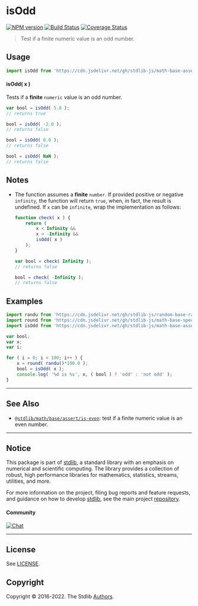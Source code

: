 <!--

@license Apache-2.0

Copyright (c) 2018 The Stdlib Authors.

Licensed under the Apache License, Version 2.0 (the "License");
you may not use this file except in compliance with the License.
You may obtain a copy of the License at

   http://www.apache.org/licenses/LICENSE-2.0

Unless required by applicable law or agreed to in writing, software
distributed under the License is distributed on an "AS IS" BASIS,
WITHOUT WARRANTIES OR CONDITIONS OF ANY KIND, either express or implied.
See the License for the specific language governing permissions and
limitations under the License.

-->

# isOdd

[![NPM version][npm-image]][npm-url] [![Build Status][test-image]][test-url] [![Coverage Status][coverage-image]][coverage-url] <!-- [![dependencies][dependencies-image]][dependencies-url] -->

> Test if a finite numeric value is an odd number.



<section class="usage">

## Usage

```javascript
import isOdd from 'https://cdn.jsdelivr.net/gh/stdlib-js/math-base-assert-is-odd@deno/mod.js';
```

#### isOdd( x )

Tests if a **finite** `numeric` value is an odd number.

```javascript
var bool = isOdd( 5.0 );
// returns true

bool = isOdd( -2.0 );
// returns false

bool = isOdd( 0.0 );
// returns false

bool = isOdd( NaN );
// returns false
```

</section>

<!-- /.usage -->

<section class="notes">

## Notes

-   The function assumes a **finite** `number`. If provided positive or negative `infinity`, the function will return `true`, when, in fact, the result is undefined. If `x` can be `infinite`, wrap the implementation as follows:

    ```javascript
    function check( x ) {
        return (
            x < Infinity &&
            x > -Infinity &&
            isOdd( x )
        );
    }

    var bool = check( Infinity );
    // returns false

    bool = check( -Infinity );
    // returns false
    ```

</section>

<!-- /.notes -->

<section class="examples">

## Examples

<!-- eslint no-undef: "error" -->

```javascript
import randu from 'https://cdn.jsdelivr.net/gh/stdlib-js/random-base-randu@deno/mod.js';
import round from 'https://cdn.jsdelivr.net/gh/stdlib-js/math-base-special-round@deno/mod.js';
import isOdd from 'https://cdn.jsdelivr.net/gh/stdlib-js/math-base-assert-is-odd@deno/mod.js';

var bool;
var x;
var i;

for ( i = 0; i < 100; i++ ) {
    x = round( randu()*100.0 );
    bool = isOdd( x );
    console.log( '%d is %s', x, ( bool ) ? 'odd' : 'not odd' );
}
```

</section>

<!-- /.examples -->

<!-- Section for related `stdlib` packages. Do not manually edit this section, as it is automatically populated. -->

<section class="related">

* * *

## See Also

-   <span class="package-name">[`@stdlib/math/base/assert/is-even`][@stdlib/math/base/assert/is-even]</span><span class="delimiter">: </span><span class="description">test if a finite numeric value is an even number.</span>

</section>

<!-- /.related -->

<!-- Section for all links. Make sure to keep an empty line after the `section` element and another before the `/section` close. -->


<section class="main-repo" >

* * *

## Notice

This package is part of [stdlib][stdlib], a standard library with an emphasis on numerical and scientific computing. The library provides a collection of robust, high performance libraries for mathematics, statistics, streams, utilities, and more.

For more information on the project, filing bug reports and feature requests, and guidance on how to develop [stdlib][stdlib], see the main project [repository][stdlib].

#### Community

[![Chat][chat-image]][chat-url]

---

## License

See [LICENSE][stdlib-license].


## Copyright

Copyright &copy; 2016-2022. The Stdlib [Authors][stdlib-authors].

</section>

<!-- /.stdlib -->

<!-- Section for all links. Make sure to keep an empty line after the `section` element and another before the `/section` close. -->

<section class="links">

[npm-image]: http://img.shields.io/npm/v/@stdlib/math-base-assert-is-odd.svg
[npm-url]: https://npmjs.org/package/@stdlib/math-base-assert-is-odd

[test-image]: https://github.com/stdlib-js/math-base-assert-is-odd/actions/workflows/test.yml/badge.svg?branch=main
[test-url]: https://github.com/stdlib-js/math-base-assert-is-odd/actions/workflows/test.yml?query=branch:main

[coverage-image]: https://img.shields.io/codecov/c/github/stdlib-js/math-base-assert-is-odd/main.svg
[coverage-url]: https://codecov.io/github/stdlib-js/math-base-assert-is-odd?branch=main

<!--

[dependencies-image]: https://img.shields.io/david/stdlib-js/math-base-assert-is-odd.svg
[dependencies-url]: https://david-dm.org/stdlib-js/math-base-assert-is-odd/main

-->

[chat-image]: https://img.shields.io/gitter/room/stdlib-js/stdlib.svg
[chat-url]: https://gitter.im/stdlib-js/stdlib/

[stdlib]: https://github.com/stdlib-js/stdlib

[stdlib-authors]: https://github.com/stdlib-js/stdlib/graphs/contributors

[umd]: https://github.com/umdjs/umd
[es-module]: https://developer.mozilla.org/en-US/docs/Web/JavaScript/Guide/Modules

[deno-url]: https://github.com/stdlib-js/math-base-assert-is-odd/tree/deno
[umd-url]: https://github.com/stdlib-js/math-base-assert-is-odd/tree/umd
[esm-url]: https://github.com/stdlib-js/math-base-assert-is-odd/tree/esm

[stdlib-license]: https://raw.githubusercontent.com/stdlib-js/math-base-assert-is-odd/main/LICENSE

<!-- <related-links> -->

[@stdlib/math/base/assert/is-even]: https://github.com/stdlib-js/math-base-assert-is-even/tree/deno

<!-- </related-links> -->

</section>

<!-- /.links -->
